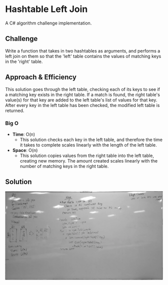 # Hashtable Left Join
A C# algorithm challenge implementation.

## Challenge
Write a function that takes in two hashtables as arguments, and performs a left join on them so that the 'left' table contains the values of matching keys in the 'right' table.

## Approach & Efficiency
This solution goes through the left table, checking each of its keys to see if a matching key exists in the right table.
If a match is found, the right table's value(s) for that key are added to the left table's list of values for that key.
After every key in the left table has been checked, the modified left table is returned.

### Big O
- **Time**: O(n)
  - This solution checks each key in the left table, and therefore the time it takes to complete scales linearly with the length of the left table.
- **Space**: O(n)
  - This solution copies values from the right table into the left table, creating new memory. The amount created scales linearly with the number of matching keys in the right table.

## Solution
![Whiteboard](../../assets/leftjoin.webp)